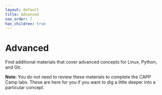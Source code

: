 ```yaml
---
layout: default
title: Advanced
nav_order: 7
has_children: true
---
```


# Advanced

Find additional materials that cover advanced concepts for Linux, Python, and Git.

**Note**: You do not need to review these materials to complete the CAPP Camp labs. These are here for you if you want to dig a little deeper into a particular concept.